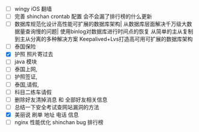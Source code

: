 - [ ] wingy iOS 翻墙
- [ ] 完善 shinchan crontab 配置 会不会漏了排行榜的什么更新
- [ ] 数据库规范化设计高性能可扩展的数据库架构|
      从数据库层面解决千万级大数据量查询慢的问题|
      使用binlog对数据库进行时间点的恢复
      从简单的主从复制到主从分离的多种解决方案
      Keepalived+Lvs打造高可用可扩展的数据库架构
- [ ] 泰国保险
- [x] 护照 照片寄过去
- [ ] java  模块
- [ ] 泰国上网, 
- [ ] 护照签证,
- [ ] 泰国,请假,
- [ ] 科目二练车请假
- [ ] 删除好友清掉消息 和 全部好友相关信息
- [ ] 总结一下安全考试查网站漏洞的方法
- [x] 美丽说 刷单 地址 电话 信息
- [ ] nginx 性能优化 shinchan bug 排行榜 
